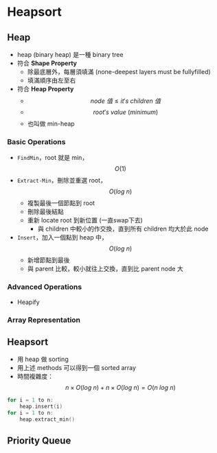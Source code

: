 # Heapsort

## Heap

* heap \(binary heap\) 是一種 binary tree
* 符合 **Shape Property**
  * 除最底層外，每層須填滿 \(none-deepest layers must be fullyfilled\)
  * 填滿順序由左至右
* 符合 **Heap Property**
  * $$node\ 值\leq it's\ children\ 值$$
  * $$root's\ value\ (minimum)$$
  * 也叫做 min-heap

### Basic Operations

* `FindMin`，root 就是 min，$$O(1)$$ 
* `Extract-Min`，刪除並重選 root，$$O(log\ n)$$
  * 複製最後一個節點到 root
  * 刪除最後結點
  * 重新 locate root 到新位置 \(一直swap下去\)
    * 與 children 中較小的作交換，直到所有 children 均大於此 node
* `Insert`，加入一個點到 heap 中，$$O(log\ n)$$
  * 新增節點到最後
  * 與 parent 比較，較小就往上交換，直到比 parent node 大

### Advanced Operations

* Heapify

### Array Representation



## Heapsort

* 用 heap 做 sorting
* 用上述 methods 可以得到一個 sorted array
* 時間複雜度： $$n\times O(log\ n) +n\times O(log\ n) = O(n\ log\ n)$$ 

```cpp
for i = 1 to n:
    heap.insert(i)
for i = 1 to n:
    heap.extract_min()
```





## Priority Queue

